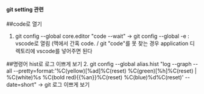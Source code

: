 #### git setting 관련

##code로 열기
1. git config --global core.editor "code --wait"
   -> git config --global -e : vscode로 열림
   (맥에서 간혹 code. / git "code"를 못 찾는 경우 application 디렉토리에 vscode를 넣어주면 된다

##명령어 hist로 로그 이쁘게 보기
2. git config --global alias.hist "log --graph --all --pretty=format:'%C(yellow)[%ad]%C(reset) %C(green)[%h]%C(reset) | %C(white)%s %C(bold red){{%an}}%C(reset) %C(blue)%d%C(reset)' --date=short"
    -> git 로그 이쁘게 보기
